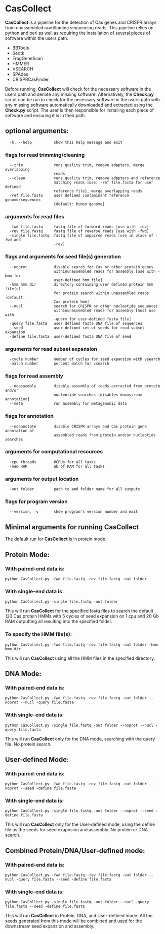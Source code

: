 # CasCollect

**CasCollect** is a pipeline for the detection of Cas genes and CRISPR arrays from unassembled raw illumina sequencing reads.
This pipeline relies on python and perl as well as requiring the installation of several pieces of software within the users path:

+ BBTools
+ Seqtk
+ FragGeneScan
+ HMMER
+ VSEARCH
+ SPAdes
+ CRISPRCasFinder

Before running, **CasCollect** will check for the necessary software in the users path and denote any missing software.  Alternatively, the **Check.py** script can be run to check for the necessary software in the users path with any missing software automatically downloaded and extracted using the **Check.py** script.  The user is then responsible for installing each piece of software and ensuring it is in their path.

## optional arguments:
```
  -h, --help          show this help message and exit
```
### flags for read trimming/cleaning
```
  --trim              runs quality trim, remove adapters, merge overlapping
                      reads
  --clean             runs quality trim, remove adapters and reference
                      matching reads [use: -ref file.fasta for user defined
                      reference file], merge overlapping reads
  -ref file.fasta     user defined contaminant reference genome/sequences
                      [default: human genome]
```
### arguments for read files
```
  -fwd file.fastq     fastq file of forward reads [use with -rev]
  -rev file.fastq     fastq file of reverse reads [use with -fwd]
  -single file.fastq  fastq file of unpaired reads [use in place of -fwd and
                      -rev]
```
### flags and arguments for seed file(s) generation
```
  --noprot            disable search for Cas or other protein genes
                      withinunassembled reads for assembly [use with -hmm for
                      user-defined hmm file]
  -hmm hmm dir        directory containing user defined protein hmm file(s)
                      for protein search within unassembled reads [default:
                      Cas protein hmm]
  --nucl              search for CRISPR or other nucleotide sequences
                      withinunassembled reads for assembly [must use with
                      -query for user-defined fasta file]
  -query file.fasta   user defined fasta DNA file of sequences
  --seed              user-defined set of seeds for read subset expansion
  -define file.fasta  user-defined fasta DNA file of seed
```
### arguments for read subset expansion
```
  -cycle number       number of cycles for seed expansion with vsearch
  -match number       percent match for vsearch
```
### flags for read assembly
```
  --noassembly        disable assembly of reads extracted from protein and/or
                      nucleotide searches [disables downstream annotation]
  --meta              run assembly for metagenomic data
```
### flags for annotation
```
  --noannotate        disable CRISPR arrays and Cas protein gene annotation of
                      assembled reads from protein and/or nucleotide searches
```
### arguments for computational resources
```
  -cpu threads        #CPUs for all tasks
  -mem RAM            Gb of RAM for all tasks
```
### arguments for output location
```
  -out folder         path to and folder name for all outputs
```
### flags for program version
```
  --version, -v       show program's version number and exit
```

## Minimal arguments for running CasCollect

The default run for **CasCollect** is in protein mode.

## Protein Mode:

### With paired-end data is:
```
python CasCollect.py -fwd file.fastq -rev file.fastq -out folder
```
### With single-end data is:
```
python CasCollect.py -single file.fastq -out folder
```
This will run **CasCollect** for the specified fastq files to search the default 120 Cas protein HMMs with 5 cycles of seed expansion on 1 cpu and 20 Gb RAM outputting all resulting into the specified folder.

### To specify the HMM file(s):
```
python CasCollect.py -fwd file.fastq -rev file.fastq -out folder -hmm hmm_dir
```
This will run **CasCollect** using all the HMM files in the specified directory.

## DNA Mode:

### With paired-end data is:
```
python CasCollect.py -fwd file.fastq -rev file.fastq -out folder --noprot --nucl -query file.fasta
```
### With single-end data is:
```
python CasCollect.py -single file.fastq -out folder --noprot --nucl -query file.fasta
```
This will run **CasCollect** only for the DNA mode, searching with the query file.  No protein search.

## User-defined Mode:

### With paired-end data is:
```
python CasCollect.py -fwd file.fastq -rev file.fastq -out folder --noprot --seed -define file.fasta
```
### With single-end data is:
```
python CasCollect.py -single file.fastq -out folder --noprot --seed -define file.fasta
```
This will run **CasCollect** only for the User-defined mode, using the define file as the seeds for seed exapnsion and assembly.  No protein or DNA search.

## Combined Protein/DNA/User-defined mode:

### With paired-end data is:
```
python CasCollect.py -fwd file.fastq -rev file.fastq -out folder --nucl -query file.fasta --seed -define file.fasta
```
### With single-end data is:
```
python CasCollect.py -single file.fastq -out folder --nucl -query file.fasta --seed -define file.fasta
```
This will run **CasCollect** in Protein, DNA, and User-defined mode.  All the seeds generated from this mode will be combined and used for the downstream seed expansion and assembly.
